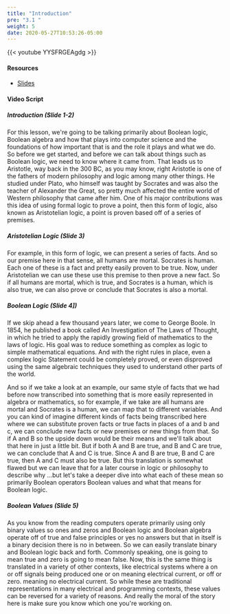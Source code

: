 ```yaml
---
title: "Introduction"
pre: "3.1 "
weight: 5
date: 2020-05-27T10:53:26-05:00
---
```


{{< youtube YYSFRGEAgdg >}}


#### Resources
* [Slides](slides/03-Bits-and-Boolean-Algebra.pdf)


#### Video Script

##### Introduction (Slide 1-2)

For this lesson, we're going to be talking primarily about Boolean logic, Boolean algebra and how that plays into computer science and the foundations of how important that is and the role it plays and what we do. So before we get started, and before we can talk about things such as Boolean logic, we need to know where it came from. That leads us to Aristotle, way back in the 300 BC, as you may know, right Aristotle is one of the fathers of modern philosophy and logic among many other things. He studied under Plato, who himself was taught by Socrates and was also the teacher of Alexander the Great, so pretty much affected the entire world of Western philosophy that came after him. One of his major contributions was this idea of using formal logic to prove a point, then this form of logic, also known as Aristotelian logic, a point is proven based off of a series of premises. 

##### Aristotelian Logic (Slide 3)

For example, in this form of logic, we can present a series of facts. And so our premise here in that sense, all humans are mortal. Socrates is human. Each one of these is a fact and pretty easily proven to be true. Now, under Aristotelian we can use these use this premise to then prove a new fact. So if all humans are mortal, which is true, and Socrates is a human, which is also true, we can also prove or conclude that Socrates is also a mortal. 

##### Boolean Logic (Slide 4])

If we skip ahead a few thousand years later, we come to George Boole.  In 1854, he published a book called An Investigation of The Laws of Thought, in which he tried to apply the rapidly growing field of mathematics to the laws of logic. His goal was to reduce something as complex as logic to simple mathematical equations. And with the right rules in place, even a complex logic Statement could be completely proved, or even disproved using the same algebraic techniques they used to understand other parts of the world. 

And so if we take a look at an example, our same style of facts that we had before now transcribed into something that is more easily represented in algebra or mathematics, so for example, if we take are all humans are mortal and Socrates is a human, we can map that to different variables. And you can kind of imagine different kinds of facts being transcribed here where we can substitute proven facts or true facts in places of a and b and c, we can conclude new facts or new premises or new things from that. So if A and B so the upside down would be their means and we'll talk about that here in just a little bit. But if both A and B are true, and B and C are true, we can conclude that A and C is true.  Since A and B are true, B and C are true, then A and C must also be true. But this translation is somewhat flawed but we can leave that for a later course in logic or philosophy to describe why ...but let's take a deeper dive into what each of these mean so primarily Boolean operators Boolean values and what that means for Boolean logic. 

##### Boolean Values (Slide 5)

As you know from the reading computers operate primarily using only binary values so ones and zeros and Boolean logic and Boolean algebra operate off of true and false principles or yes no answers but that in itself is a binary decision there is no in between. So we can easily translate binary and Boolean logic back and forth. Commonly speaking, one is going to mean true and zero is going to mean false. Now, this is the same thing is translated in a variety of other contexts, like electrical systems where a on or off signals being produced one or on meaning electrical current, or off or zero. meaning no electrical current. So while these are traditional representations in many electrical and programming contexts, these values can be reversed for a variety of reasons. And really the moral of the story here is make sure you know which one you're working on. 

